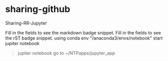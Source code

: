 # sharing-github
Sharing-RR-Jupyter

Fill in the fields to see the markdown badge snippet.
Fill in the fields to see the rST badge snippet.
using conda env "/anaconda3/envs/notebook"
start jupiter notebook
> jupiter notebook
go to ~/NTPapps/jupyter_app
